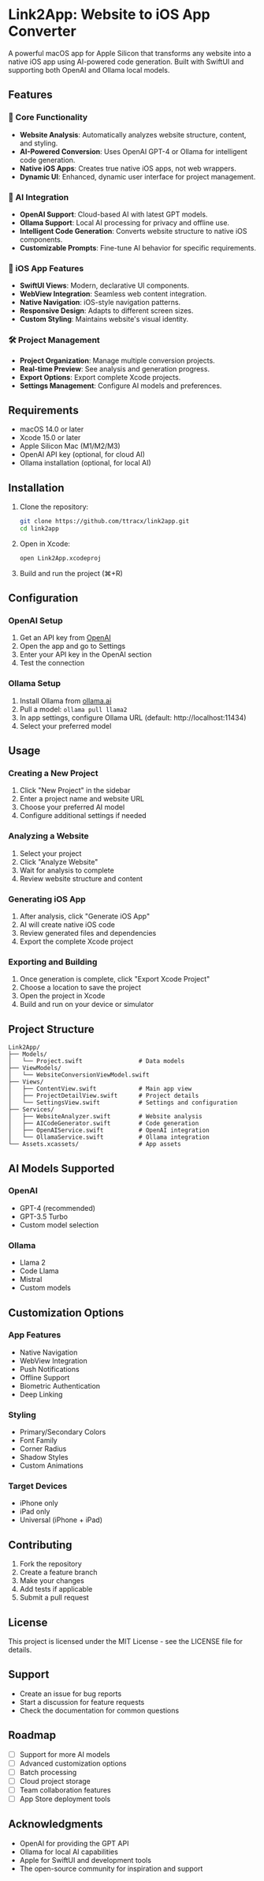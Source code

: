 # Link2App: Website to iOS App Converter

A powerful macOS app for Apple Silicon that transforms any website into a native iOS app using AI-powered code generation. Built with SwiftUI and supporting both OpenAI and Ollama local models.

## Features

### 🚀 Core Functionality
- **Website Analysis**: Automatically analyzes website structure, content, and styling.
- **AI-Powered Conversion**: Uses OpenAI GPT-4 or Ollama for intelligent code generation.
- **Native iOS Apps**: Creates true native iOS apps, not web wrappers.
- **Dynamic UI**: Enhanced, dynamic user interface for project management.

### 🤖 AI Integration
- **OpenAI Support**: Cloud-based AI with latest GPT models.
- **Ollama Support**: Local AI processing for privacy and offline use.
- **Intelligent Code Generation**: Converts website structure to native iOS components.
- **Customizable Prompts**: Fine-tune AI behavior for specific requirements.

### 📱 iOS App Features
- **SwiftUI Views**: Modern, declarative UI components.
- **WebView Integration**: Seamless web content integration.
- **Native Navigation**: iOS-style navigation patterns.
- **Responsive Design**: Adapts to different screen sizes.
- **Custom Styling**: Maintains website's visual identity.

### 🛠️ Project Management
- **Project Organization**: Manage multiple conversion projects.
- **Real-time Preview**: See analysis and generation progress.
- **Export Options**: Export complete Xcode projects.
- **Settings Management**: Configure AI models and preferences.

## Requirements

- macOS 14.0 or later
- Xcode 15.0 or later
- Apple Silicon Mac (M1/M2/M3)
- OpenAI API key (optional, for cloud AI)
- Ollama installation (optional, for local AI)

## Installation

1. Clone the repository:
    ```bash
    git clone https://github.com/ttracx/link2app.git
    cd link2app
    ```
2. Open in Xcode:
    ```bash
    open Link2App.xcodeproj
    ```
3. Build and run the project (⌘+R)

## Configuration

### OpenAI Setup
1. Get an API key from [OpenAI](https://platform.openai.com/api-keys)
2. Open the app and go to Settings
3. Enter your API key in the OpenAI section
4. Test the connection

### Ollama Setup
1. Install Ollama from [ollama.ai](https://ollama.ai)
2. Pull a model: `ollama pull llama2`
3. In app settings, configure Ollama URL (default: http://localhost:11434)
4. Select your preferred model

## Usage

### Creating a New Project
1. Click "New Project" in the sidebar
2. Enter a project name and website URL
3. Choose your preferred AI model
4. Configure additional settings if needed

### Analyzing a Website
1. Select your project
2. Click "Analyze Website"
3. Wait for analysis to complete
4. Review website structure and content

### Generating iOS App
1. After analysis, click "Generate iOS App"
2. AI will create native iOS code
3. Review generated files and dependencies
4. Export the complete Xcode project

### Exporting and Building
1. Once generation is complete, click "Export Xcode Project"
2. Choose a location to save the project
3. Open the project in Xcode
4. Build and run on your device or simulator

## Project Structure

```
Link2App/
├── Models/
│   └── Project.swift                # Data models
├── ViewModels/
│   └── WebsiteConversionViewModel.swift
├── Views/
│   ├── ContentView.swift            # Main app view
│   ├── ProjectDetailView.swift      # Project details
│   └── SettingsView.swift           # Settings and configuration
├── Services/
│   ├── WebsiteAnalyzer.swift        # Website analysis
│   ├── AICodeGenerator.swift        # Code generation
│   ├── OpenAIService.swift          # OpenAI integration
│   └── OllamaService.swift          # Ollama integration
└── Assets.xcassets/                 # App assets
```

## AI Models Supported

### OpenAI
- GPT-4 (recommended)
- GPT-3.5 Turbo
- Custom model selection

### Ollama
- Llama 2
- Code Llama
- Mistral
- Custom models

## Customization Options

### App Features
- Native Navigation
- WebView Integration
- Push Notifications
- Offline Support
- Biometric Authentication
- Deep Linking

### Styling
- Primary/Secondary Colors
- Font Family
- Corner Radius
- Shadow Styles
- Custom Animations

### Target Devices
- iPhone only
- iPad only
- Universal (iPhone + iPad)

## Contributing

1. Fork the repository
2. Create a feature branch
3. Make your changes
4. Add tests if applicable
5. Submit a pull request

## License

This project is licensed under the MIT License - see the LICENSE file for details.

## Support

- Create an issue for bug reports
- Start a discussion for feature requests
- Check the documentation for common questions

## Roadmap

- [ ] Support for more AI models
- [ ] Advanced customization options
- [ ] Batch processing
- [ ] Cloud project storage
- [ ] Team collaboration features
- [ ] App Store deployment tools

## Acknowledgments

- OpenAI for providing the GPT API
- Ollama for local AI capabilities
- Apple for SwiftUI and development tools
- The open-source community for inspiration and support
